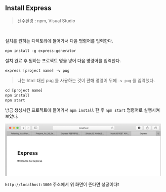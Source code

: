 ## Install Express

> 선수환경 : npm, Visual Studio

<br/>

설치를 원하는 디렉토리에 들어가서 다음 명령어를 입력한다.

```
npm install -g express-generator
```

설치 완료 후 원하는 프로젝트 명을 넣어 다음 명령어를 입력한다.

```
express [project name] -v pug
```
> 나는 html 대신 pug 를 사용하는 것이 편해 명령어 뒤에 ``` -v pug ``` 를 입력했다.

```
cd [project name]
npm install
npm start
```
방금 생성시킨 프로젝트에 들어가서 ``` npm install ``` 한 후 ``` npm start ``` 명령어로 실행시켜 보았다.

<img src="./screenshots/0-server.png" width="600">


``` http://localhost:3000 ``` 주소에서 위 화면이 뜬다면 성공이다❗️
